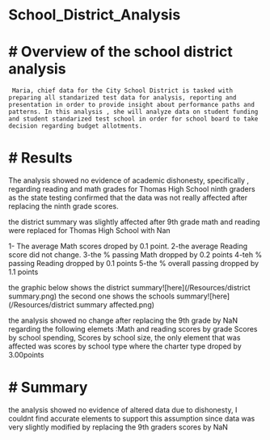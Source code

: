 # School_District_Analysis


  # #  Overview of the school district analysis
 
 
     Maria, chief data for the City School District is tasked with preparing all standarized test data for analysis, reporting and  presentation in order to provide insight about performance paths and patterns. In this analysis , she will analyze data on student funding and student standarized test school in order for school board to take decision regarding budget allotments.
     
  # # Results
 
 The analysis showed no evidence of academic dishonesty, specifically , regarding reading and math grades for Thomas High School ninth graders as the state testing confirmed that the data was not really affected after replacing the ninth grade scores. 
 
 the district summary was  slightly affected after 9th grade math and reading were replaced for Thomas High School with Nan
 
 1- The average Math scores droped by 0.1 point.
 2-the average Reading score did not change.
 3-the % passing Math dropped by 0.2 points
 4-teh % passing Reading dropped by 0.1 points
 5-the % overall passing dropped by 1.1 points
 
 the graphic below shows the district summary![here](/Resources/district summary.png)
 the second one shows the schools summary![here](/Resources/district summary affected.png)
 
 
 the analysis showed no change after replacing the 9th grade by NaN regarding the following elemets :Math and reading scores by grade
 Scores by school spending, Scores by school size, the only element that was affected was scores by school type where the charter type droped  by 3.00points
 
 
   # # Summary
  
  the analysis showed no evidence of altered data due to dishonesty, I couldnt find accurate elements to support this assumption since data was very slightly modified by replacing the 9th graders scores by NaN
